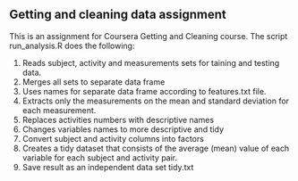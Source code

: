 ## Getting and cleaning data assignment
This is an assignment for Coursera Getting and Cleaning course. The script run_analysis.R does the following:

1. Reads subject, activity and measurements sets for taining and testing data.
2. Merges all sets to separate data frame 
3. Uses names for separate data frame according to features.txt file. 
4. Extracts only the measurements on the mean and standard deviation for each measurement.
5. Replaces activities numbers with descriptive names
6. Changes variables names to more descriptive and tidy
7. Convert subject and activity columns into factors
8. Creates a tidy dataset that consists of the average (mean) value of each variable for each subject and activity pair.
9. Save result as an independent data set tidy.txt

